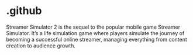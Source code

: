 # .github
Streamer Simulator 2 is the sequel to the popular mobile game Streamer Simulator. It’s a life simulation game where players simulate the journey of becoming a successful online streamer, managing everything from content creation to audience growth.
